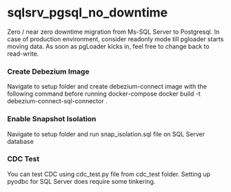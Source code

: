 # sqlsrv_pgsql_no_downtime
Zero / near zero downtime migration from Ms-SQL Server to Postgresql.
In case of production environment, consider readonly mode till pgloader starts moving data. As soon as pgLoader kicks in, feel free  to change back to read-write.

### Create Debezium Image
Navigate to setup folder and create debezium-connect image with the following command before running docker-compose
docker build -t debezium-connect-sql-connector .

### Enable Snapshot Isolation
Navigate to setup folder and run snap_isolation.sql file on SQL Server database

### CDC Test
You can test CDC using cdc_test.py file from cdc_test folder. Setting up pyodbc for SQL Server does require some tinkering.